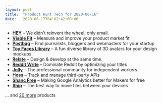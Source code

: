 ```yaml
---
layout: post
title:  "Product Hunt Tech for 2020-06-16"
date:   2020-06-17T04:02:42+00:00
---
```


* **[HEY](https://www.producthunt.com/posts/hey-62dbfc18-c745-4d86-9a5b-a23a1f4d9eb3?utm_campaign=producthunt-api&utm_medium=api-v2&utm_source=Application%3A+Daily+Digest+RSS+v2+%28ID%3A+29748%29)** – We didn’t reinvent the wheel, only email.
* **[Viable Fit](https://www.producthunt.com/posts/viable-fit?utm_campaign=producthunt-api&utm_medium=api-v2&utm_source=Application%3A+Daily+Digest+RSS+v2+%28ID%3A+29748%29)** – Measure and improve your product market fit
* **[Postbag](https://www.producthunt.com/posts/postbag?utm_campaign=producthunt-api&utm_medium=api-v2&utm_source=Application%3A+Daily+Digest+RSS+v2+%28ID%3A+29748%29)** – Find journalists, bloggers and webmasters for your startup
* **[Toy Faces Library](https://www.producthunt.com/posts/toy-faces-library?utm_campaign=producthunt-api&utm_medium=api-v2&utm_source=Application%3A+Daily+Digest+RSS+v2+%28ID%3A+29748%29)** – A fun diverse library of 3D avatars for your design mockups.
* **[Relate](https://www.producthunt.com/posts/relate-3?utm_campaign=producthunt-api&utm_medium=api-v2&utm_source=Application%3A+Daily+Digest+RSS+v2+%28ID%3A+29748%29)** – Design & develop at the same time.
* **[Reddit Write](https://www.producthunt.com/posts/reddit-write?utm_campaign=producthunt-api&utm_medium=api-v2&utm_source=Application%3A+Daily+Digest+RSS+v2+%28ID%3A+29748%29)** – Dominate Reddit by optimizing your titles
* **[Jolly](https://www.producthunt.com/posts/jolly?utm_campaign=producthunt-api&utm_medium=api-v2&utm_source=Application%3A+Daily+Digest+RSS+v2+%28ID%3A+29748%29)** – The professional community for independent workers
* **[Hoss](https://www.producthunt.com/posts/hoss?utm_campaign=producthunt-api&utm_medium=api-v2&utm_source=Application%3A+Daily+Digest+RSS+v2+%28ID%3A+29748%29)** – Track and manage third-party APIs
* **[Shanc Free](https://www.producthunt.com/posts/shanc-free?utm_campaign=producthunt-api&utm_medium=api-v2&utm_source=Application%3A+Daily+Digest+RSS+v2+%28ID%3A+29748%29)** – Making Google Analytics better for Makers for free
* **[Ship](https://www.producthunt.com/posts/ship-9?utm_campaign=producthunt-api&utm_medium=api-v2&utm_source=Application%3A+Daily+Digest+RSS+v2+%28ID%3A+29748%29)** – The best way to move files between your devices

… and [20 more](https://www.producthunt.com/tech) products